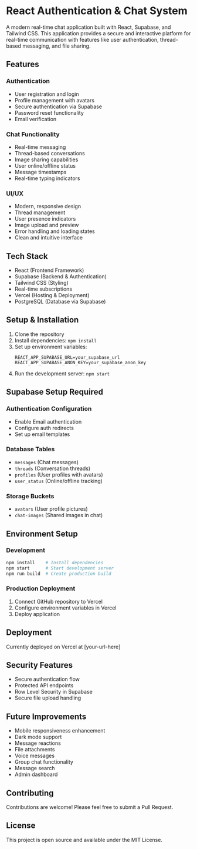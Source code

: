 # React Authentication & Chat System

A modern real-time chat application built with React, Supabase, and Tailwind CSS. This application provides a secure and interactive platform for real-time communication with features like user authentication, thread-based messaging, and file sharing.

## Features

### Authentication
- User registration and login
- Profile management with avatars
- Secure authentication via Supabase
- Password reset functionality
- Email verification

### Chat Functionality
- Real-time messaging
- Thread-based conversations
- Image sharing capabilities
- User online/offline status
- Message timestamps
- Real-time typing indicators

### UI/UX
- Modern, responsive design
- Thread management
- User presence indicators
- Image upload and preview
- Error handling and loading states
- Clean and intuitive interface

## Tech Stack
- React (Frontend Framework)
- Supabase (Backend & Authentication)
- Tailwind CSS (Styling)
- Real-time subscriptions
- Vercel (Hosting & Deployment)
- PostgreSQL (Database via Supabase)

## Setup & Installation
1. Clone the repository
2. Install dependencies: `npm install`
3. Set up environment variables:
   ```env
   REACT_APP_SUPABASE_URL=your_supabase_url
   REACT_APP_SUPABASE_ANON_KEY=your_supabase_anon_key
   ```
4. Run the development server: `npm start`

## Supabase Setup Required
### Authentication Configuration
- Enable Email authentication
- Configure auth redirects
- Set up email templates

### Database Tables
- `messages` (Chat messages)
- `threads` (Conversation threads)
- `profiles` (User profiles with avatars)
- `user_status` (Online/offline tracking)

### Storage Buckets
- `avatars` (User profile pictures)
- `chat-images` (Shared images in chat)

## Environment Setup
### Development
```bash
npm install    # Install dependencies
npm start      # Start development server
npm run build  # Create production build
```

### Production Deployment
1. Connect GitHub repository to Vercel
2. Configure environment variables in Vercel
3. Deploy application

## Deployment
Currently deployed on Vercel at [your-url-here]

## Security Features
- Secure authentication flow
- Protected API endpoints
- Row Level Security in Supabase
- Secure file upload handling

## Future Improvements
- Mobile responsiveness enhancement
- Dark mode support
- Message reactions
- File attachments
- Voice messages
- Group chat functionality
- Message search
- Admin dashboard

## Contributing
Contributions are welcome! Please feel free to submit a Pull Request.

## License
This project is open source and available under the MIT License.